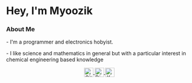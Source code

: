 <h1> Hey, I'm Myoozik </h1>

<h3>About Me</h3>
    <p>- I'm a programmer and electronics hobyist. <br></p>
    <p>- I like science and mathematics in general but with a particular interest in chemical engineering based knowledge</p>
<p align="center">
    <a href="https://github.com/Myoozik">
        <img align="center" src="https://cdn.jsdelivr.net/npm/simple-icons@4.9.0/icons/github.svg" alt="Github" height="25" width="25"/>
    </a>
    <a href="https://discord.com/invite/VS6jP4GDD3">
        <img align="center" src="https://cdn.jsdelivr.net/npm/simple-icons@4.9.0/icons/discord.svg" alt="Discord" height="25" width="25"/>
    </a>
    <a href="https://keybase.io/theros">
        <img align="center" src="https://cdn.jsdelivr.net/npm/simple-icons@4.9.0/icons/keybase.svg" alt="Keybase" height="25" width="25"/>
    </a>
</p>    
